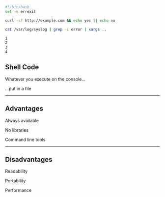 ```bash
#!/bin/bash
set -o errexit

curl -sf http://example.com && echo yes || echo no

cat /var/log/syslog | grep -i error | xargs ..

1
2
3
4
```
<!-- .element: style="width: 30em; float: right;" -->

## Shell Code

Whatever you execute on the console...

...put in a file

---

## Advantages

<i class="fa-duotone fa-solid fa-thumbs-up fa-4x"></i> <!-- .element: style="float: right;" -->

Always available

No libraries

Command line tools

---

## Disadvantages

<i class="fa-duotone fa-solid fa-thumbs-down fa-4x"></i> <!-- .element: style="float: right;" -->

Readability

Portability

Performance